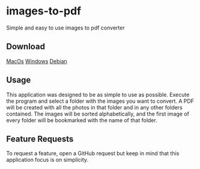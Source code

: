 # images-to-pdf
Simple and easy to use images to pdf converter

## Download
<!-- TODO add downloads for linux mac and windows -->
[MacOs](https://github.com/OtavioPiza/images-to-pdf/raw/main/dist/images-to-pdf%5BMacOs%5D.zip)
[Windows](https://github.com/OtavioPiza/images-to-pdf/raw/main/dist/images-to-pdf%5Bwindows%5D.exe)
[Debian](https://github.com/OtavioPiza/images-to-pdf/raw/main/dist/images-to-pdf%5Blinux%5D.out)

## Usage
This application was designed to be as simple to use as possible. Execute the program and select a folder with the images you want to convert. A PDF will be created with all the photos in that folder and in any other folders contained. The images will be sorted alphabetically, and the first image of every folder will be bookmarked with the name of that folder.

## Feature Requests
To request a feature, open a GitHub request but keep in mind that this application focus is on simplicity.